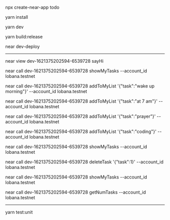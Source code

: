 npx create-near-app todo

yarn install

yarn dev

yarn build:release

near dev-deploy 




------------------------------------------------------------------------------------------

near view dev-1621375202594-6539728 sayHi

near call dev-1621375202594-6539728 showMyTasks --account_id lobana.testnet 

near call dev-1621375202594-6539728 addToMyList '{"task":"wake up morning"}' --account_id lobana.testnet

near call dev-1621375202594-6539728 addToMyList '{"task":"at 7 am"}' --account_id lobana.testnet

near call dev-1621375202594-6539728 addToMyList '{"task":"prayer"}' --account_id lobana.testnet

near call dev-1621375202594-6539728 addToMyList '{"task":"coding"}' --account_id lobana.testnet

near call dev-1621375202594-6539728 showMyTasks --account_id lobana.testnet 

near call dev-1621375202594-6539728 deleteTask '{"task":1}' --account_id lobana.testnet

near call dev-1621375202594-6539728 showMyTasks --account_id lobana.testnet 

near call dev-1621375202594-6539728 getNumTasks --account_id lobana.testnet 



--------------------------------------------------------------------------------------------

yarn test:unit